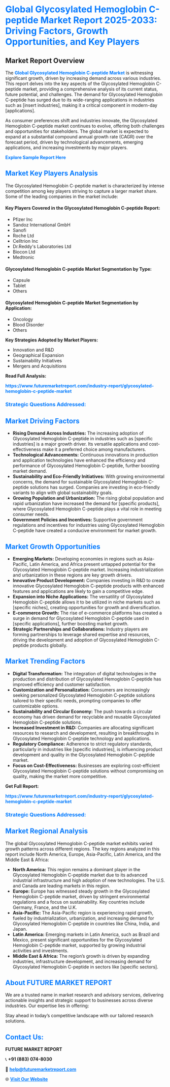 <h1 style="color: #007BFF;">Global Glycosylated Hemoglobin C-peptide Market Report 2025-2033: Driving Factors, Growth Opportunities, and Key Players</h1>

<section id="overview">
<h2>Market Report Overview</h2>
<p>The <a href="https://www.futuremarketreport.com/industry-report/glycosylated-hemoglobin-c-peptide-market" style="color: #007BFF; text-decoration: none;"><strong>Global Glycosylated Hemoglobin C-peptide Market</strong></a> is witnessing significant growth, driven by increasing demand across various industries. This report delves into the key aspects of the Glycosylated Hemoglobin C-peptide market, providing a comprehensive analysis of its current status, future potential, and challenges. The demand for Glycosylated Hemoglobin C-peptide has surged due to its wide-ranging applications in industries such as [insert industries], making it a critical component in modern-day [applications].</p>
<p>As consumer preferences shift and industries innovate, the Glycosylated Hemoglobin C-peptide market continues to evolve, offering both challenges and opportunities for stakeholders. The global market is expected to expand at a substantial compound annual growth rate (CAGR) over the forecast period, driven by technological advancements, emerging applications, and increasing investments by major players.</p>
</section>

<section id="overview">
<p><a href="https://www.futuremarketreport.com/request-sample/reportId=84198" style="color: #007BFF; text-decoration: none;"><strong>Explore Sample Report Here</strong></a></p>
</section>

<section id="key-players">
<h2 style="color: #007BFF;">Market Key Players Analysis</h2>
<p>The Glycosylated Hemoglobin C-peptide market is characterized by intense competition among key players striving to capture a larger market share. Some of the leading companies in the market include:</p>
<h4>Key Players Covered in the Glycosylated Hemoglobin C-peptide Report:</h4>
<ul><li>Pfizer Inc</li><li>Sandoz International GmbH</li><li>Sanofi</li><li>Roche Ltd</li><li>Celltrion Inc</li><li>Dr.Reddy&#039;s Laboratories Ltd</li><li>Biocon Ltd</li><li>Medtronic</li></ul>
<h4>Glycosylated Hemoglobin C-peptide Market Segmentation by Type:</h4>
<ul><li>Capsule</li><li>Tablet</li><li>Others</li></ul>

<h4>Glycosylated Hemoglobin C-peptide Market Segmentation by Application:</h4>
<ul><li>Oncology</li><li>Blood Disorder</li><li>Others</li></ul>
<p><strong>Key Strategies Adopted by Market Players:</strong></p>
<ul>
<li>Innovation and R&D</li>
<li>Geographical Expansion</li>
<li>Sustainability Initiatives</li>
<li>Mergers and Acquisitions</li>
</ul>
</section>

<section>
<p><strong>Read Full Analysis: </strong></p><a href="https://www.futuremarketreport.com/industry-report/glycosylated-hemoglobin-c-peptide-market" style="color: #007BFF; text-decoration: none;"><strong>https://www.futuremarketreport.com/industry-report/glycosylated-hemoglobin-c-peptide-market</strong></a>
<h3 style="color: #007BFF;">Strategic Questions Addressed:</h3>
</section>

<section id="driving-factors">
<h2 style="color: #007BFF;">Market Driving Factors</h2>
<ul>
<li><strong>Rising Demand Across Industries:</strong> The increasing adoption of Glycosylated Hemoglobin C-peptide in industries such as [specific industries] is a major growth driver. Its versatile applications and cost-effectiveness make it a preferred choice among manufacturers.</li>
<li><strong>Technological Advancements:</strong> Continuous innovations in production and application technologies have enhanced the efficiency and performance of Glycosylated Hemoglobin C-peptide, further boosting market demand.</li>
<li><strong>Sustainability and Eco-Friendly Initiatives:</strong> With growing environmental concerns, the demand for sustainable Glycosylated Hemoglobin C-peptide solutions has surged. Companies are investing in eco-friendly variants to align with global sustainability goals.</li>
<li><strong>Growing Population and Urbanization:</strong> The rising global population and rapid urbanization have increased the demand for [specific products], where Glycosylated Hemoglobin C-peptide plays a vital role in meeting consumer needs.</li>
<li><strong>Government Policies and Incentives:</strong> Supportive government regulations and incentives for industries using Glycosylated Hemoglobin C-peptide have created a conducive environment for market growth.</li>
</ul>
</section>

<section id="growth-opportunities">
<h2 style="color: #007BFF;">Market Growth Opportunities</h2>
<ul>
<li><strong>Emerging Markets:</strong> Developing economies in regions such as Asia-Pacific, Latin America, and Africa present untapped potential for the Glycosylated Hemoglobin C-peptide market. Increasing industrialization and urbanization in these regions are key growth drivers.</li>
<li><strong>Innovative Product Development:</strong> Companies investing in R&D to create innovative Glycosylated Hemoglobin C-peptide products with enhanced features and applications are likely to gain a competitive edge.</li>
<li><strong>Expansion into Niche Applications:</strong> The versatility of Glycosylated Hemoglobin C-peptide allows it to be utilized in niche markets such as [specific niches], creating opportunities for growth and diversification.</li>
<li><strong>E-commerce Growth:</strong> The rise of e-commerce platforms has created a surge in demand for Glycosylated Hemoglobin C-peptide used in [specific applications], further boosting market growth.</li>
<li><strong>Strategic Partnerships and Collaborations:</strong> Industry players are forming partnerships to leverage shared expertise and resources, driving the development and adoption of Glycosylated Hemoglobin C-peptide products globally.</li>
</ul>
</section>

<section id="trending-factors">
<h2 style="color: #007BFF;">Market Trending Factors</h2>
<ul>
<li><strong>Digital Transformation:</strong> The integration of digital technologies in the production and distribution of Glycosylated Hemoglobin C-peptide has improved efficiency and customer satisfaction.</li>
<li><strong>Customization and Personalization:</strong> Consumers are increasingly seeking personalized Glycosylated Hemoglobin C-peptide solutions tailored to their specific needs, prompting companies to offer customizable options.</li>
<li><strong>Sustainability and Circular Economy:</strong> The push towards a circular economy has driven demand for recyclable and reusable Glycosylated Hemoglobin C-peptide solutions.</li>
<li><strong>Increased Investment in R&D:</strong> Companies are allocating significant resources to research and development, resulting in breakthroughs in Glycosylated Hemoglobin C-peptide technology and applications.</li>
<li><strong>Regulatory Compliance:</strong> Adherence to strict regulatory standards, particularly in industries like [specific industries], is influencing product development and quality in the Glycosylated Hemoglobin C-peptide market.</li>
<li><strong>Focus on Cost-Effectiveness:</strong> Businesses are exploring cost-efficient Glycosylated Hemoglobin C-peptide solutions without compromising on quality, making the market more competitive.</li>
</ul>
</section>

<section>
<p><strong>Get Full Report: </strong></p><a href="https://www.futuremarketreport.com/industry-report/glycosylated-hemoglobin-c-peptide-market" style="color: #007BFF; text-decoration: none;"><strong>https://www.futuremarketreport.com/industry-report/glycosylated-hemoglobin-c-peptide-market</strong></a>
<h3 style="color: #007BFF;">Strategic Questions Addressed:</h3>
</section>


<section id="regional-analysis">
<h2 style="color: #007BFF;">Market Regional Analysis</h2>
<p>The global Glycosylated Hemoglobin C-peptide market exhibits varied growth patterns across different regions. The key regions analyzed in this report include North America, Europe, Asia-Pacific, Latin America, and the Middle East & Africa:</p>
<ul>
<li><strong>North America:</strong> This region remains a dominant player in the Glycosylated Hemoglobin C-peptide market due to its advanced industrial infrastructure and high adoption of new technologies. The U.S. and Canada are leading markets in this region.</li>
<li><strong>Europe:</strong> Europe has witnessed steady growth in the Glycosylated Hemoglobin C-peptide market, driven by stringent environmental regulations and a focus on sustainability. Key countries include Germany, France, and the U.K.</li>
<li><strong>Asia-Pacific:</strong> The Asia-Pacific region is experiencing rapid growth, fueled by industrialization, urbanization, and increasing demand for Glycosylated Hemoglobin C-peptide in countries like China, India, and Japan.</li>
<li><strong>Latin America:</strong> Emerging markets in Latin America, such as Brazil and Mexico, present significant opportunities for the Glycosylated Hemoglobin C-peptide market, supported by growing industrial activities and investments.</li>
<li><strong>Middle East & Africa:</strong> The region’s growth is driven by expanding industries, infrastructure development, and increasing demand for Glycosylated Hemoglobin C-peptide in sectors like [specific sectors].</li>
</ul>
</section>

<footer>
<h2 style="color: #007BFF;">About FUTURE MARKET REPORT</h2>
<p>We are a trusted name in market research and advisory services, delivering actionable insights and strategic support to businesses across diverse industries. Our expertise lies in offering:</p>

<p>Stay ahead in today’s competitive landscape with our tailored research solutions.</p>

<h2 style="color: #007BFF;">Contact Us:</h2>
<p><strong>FUTURE MARKET REPORT</strong></p>
<p>📞 <strong>+91 (883) 074-8030</strong></p>
<p>📧 <strong><a href="mailto:help@futuremarketreport.com" style="color: #007BFF;">help@futuremarketreport.com</a></strong></p>
<p>🌐 <strong><a href="https://www.futuremarketreport.com/" style="color: #007BFF;">Visit Our Website</a></strong></p>
</footer>